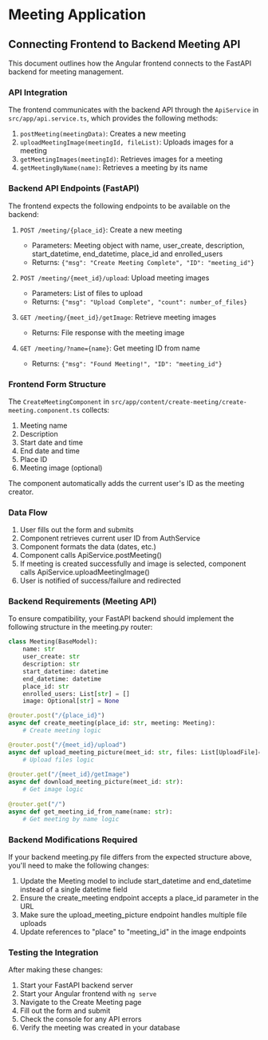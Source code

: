 # Meeting Application

## Connecting Frontend to Backend Meeting API

This document outlines how the Angular frontend connects to the FastAPI backend for meeting management.

### API Integration

The frontend communicates with the backend API through the `ApiService` in `src/app/api.service.ts`, which provides the following methods:

1. `postMeeting(meetingData)`: Creates a new meeting
2. `uploadMeetingImage(meetingId, fileList)`: Uploads images for a meeting
3. `getMeetingImages(meetingId)`: Retrieves images for a meeting
4. `getMeetingByName(name)`: Retrieves a meeting by its name

### Backend API Endpoints (FastAPI)

The frontend expects the following endpoints to be available on the backend:

1. `POST /meeting/{place_id}`: Create a new meeting
   - Parameters: Meeting object with name, user_create, description, start_datetime, end_datetime, place_id and enrolled_users
   - Returns: `{"msg": "Create Meeting Complete", "ID": "meeting_id"}`

2. `POST /meeting/{meet_id}/upload`: Upload meeting images
   - Parameters: List of files to upload
   - Returns: `{"msg": "Upload Complete", "count": number_of_files}`

3. `GET /meeting/{meet_id}/getImage`: Retrieve meeting images
   - Returns: File response with the meeting image

4. `GET /meeting/?name={name}`: Get meeting ID from name
   - Returns: `{"msg": "Found Meeting!", "ID": "meeting_id"}`

### Frontend Form Structure

The `CreateMeetingComponent` in `src/app/content/create-meeting/create-meeting.component.ts` collects:

1. Meeting name
2. Description
3. Start date and time
4. End date and time
5. Place ID
6. Meeting image (optional)

The component automatically adds the current user's ID as the meeting creator.

### Data Flow

1. User fills out the form and submits
2. Component retrieves current user ID from AuthService
3. Component formats the data (dates, etc.)
4. Component calls ApiService.postMeeting()
5. If meeting is created successfully and image is selected, component calls ApiService.uploadMeetingImage()
6. User is notified of success/failure and redirected

### Backend Requirements (Meeting API)

To ensure compatibility, your FastAPI backend should implement the following structure in the meeting.py router:

```python
class Meeting(BaseModel):
    name: str
    user_create: str
    description: str
    start_datetime: datetime
    end_datetime: datetime
    place_id: str
    enrolled_users: List[str] = []
    image: Optional[str] = None

@router.post("/{place_id}")
async def create_meeting(place_id: str, meeting: Meeting):
    # Create meeting logic

@router.post("/{meet_id}/upload")
async def upload_meeting_picture(meet_id: str, files: List[UploadFile]=File(...)):
    # Upload files logic
    
@router.get("/{meet_id}/getImage")
async def download_meeting_picture(meet_id: str):
    # Get image logic
    
@router.get("/")
async def get_meeting_id_from_name(name: str):
    # Get meeting by name logic
```

### Backend Modifications Required

If your backend meeting.py file differs from the expected structure above, you'll need to make the following changes:

1. Update the Meeting model to include start_datetime and end_datetime instead of a single datetime field
2. Ensure the create_meeting endpoint accepts a place_id parameter in the URL
3. Make sure the upload_meeting_picture endpoint handles multiple file uploads
4. Update references to "place" to "meeting_id" in the image endpoints

### Testing the Integration

After making these changes:

1. Start your FastAPI backend server
2. Start your Angular frontend with `ng serve`
3. Navigate to the Create Meeting page
4. Fill out the form and submit
5. Check the console for any API errors
6. Verify the meeting was created in your database
